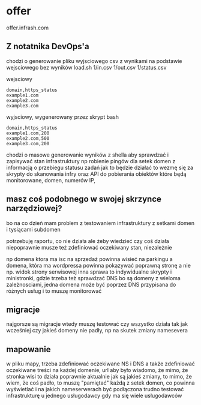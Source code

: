 # offer
offer.infrash.com

## Z notatnika DevOps'a

chodzi o generowanie pliku wyjsciowego csv z wynikami na podstawie wejsciowego bez wyników
load.sh 1/in.csv 1/out.csv 1/status.csv

wejsciowy

    domain,https_status
    example1.com
    example2.com
    example3.com
    
wyjsciowy, wygenerowany przez skrypt bash

    domain,https_status
    example1.com,200
    example2.com,500
    example3.com,200

chodzi o masowe generowanie wyników z shella
aby sprawdzać i zapisywać stan infrastruktury
np robienie pingów dla setek domen
z informacją o przebiegu statusu zadań
jak to będzie działać to wezmę się za skrypty do skanowania infry
oraz API do pobierania obiektów które będą monitorowane, domen, numerów IP,

## masz coś podobnego w swojej skrzynce narzędziowej?

bo na co dzień mam problem z testowaniem infrastruktury z setkami domen i tysiącami subdomen

potrzebuję raportu, co nie działa
ale żeby wiedzieć czy coś działa niepoprawnie musze też zdefiniować oczekiwany stan, niezależnie

np domena ktora ma isc na sprzedaż powinna wisieć na parkingu
a domena, która ma wordpressa powinna pokazywać poprawną stronę a nie np. widok strony serwisowej
inna sprawa to indywidualne skrypty i ministronki, gdzie trzeba też sprawdzać DNS
bo są domeny z wieloma zależnosciami, jedna domena może być poprzez DNS przypisana do różnych usług i to muszę monitorować

## migracje

najgorsze są migracje
wtedy muszę testować czy wszystko działa tak jak wcześniej
czy jakieś domeny nie padły, np na skutek zmiany namesevera

## mapowanie

w pliku mapy, trzeba zdefiniować oczekiwane NS i DNS a także zdefiniować oczekiwane treści na każdej domenie, url
aby było wiadomo, że mimo, że stronka wisi to działa poprawnie
aktualnie jak są jakieś zmiany, to mimo, że wiem, że coś padło, to muszę "pamiętać" każdą z setek domen, co powinna wyświetlać i na jakich nameserwerach być podłączona 
trudno testować infrastrukturę u jednego usługodawcy gdy ma się wiele usługodawców

